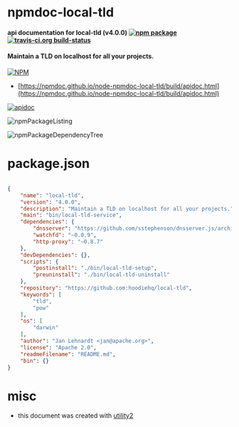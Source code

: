 # npmdoc-local-tld

#### api documentation for  local-tld (v4.0.0)  [![npm package](https://img.shields.io/npm/v/npmdoc-local-tld.svg?style=flat-square)](https://www.npmjs.org/package/npmdoc-local-tld) [![travis-ci.org build-status](https://api.travis-ci.org/npmdoc/node-npmdoc-local-tld.svg)](https://travis-ci.org/npmdoc/node-npmdoc-local-tld)

#### Maintain a TLD on localhost for all your projects.

[![NPM](https://nodei.co/npm/local-tld.png?downloads=true&downloadRank=true&stars=true)](https://www.npmjs.com/package/local-tld)

- [https://npmdoc.github.io/node-npmdoc-local-tld/build/apidoc.html](https://npmdoc.github.io/node-npmdoc-local-tld/build/apidoc.html)

[![apidoc](https://npmdoc.github.io/node-npmdoc-local-tld/build/screenCapture.buildCi.browser.%252Ftmp%252Fbuild%252Fapidoc.html.png)](https://npmdoc.github.io/node-npmdoc-local-tld/build/apidoc.html)

![npmPackageListing](https://npmdoc.github.io/node-npmdoc-local-tld/build/screenCapture.npmPackageListing.svg)

![npmPackageDependencyTree](https://npmdoc.github.io/node-npmdoc-local-tld/build/screenCapture.npmPackageDependencyTree.svg)



# package.json

```json

{
    "name": "local-tld",
    "version": "4.0.0",
    "description": "Maintain a TLD on localhost for all your projects.",
    "main": "bin/local-tld-service",
    "dependencies": {
        "dnsserver": "https://github.com/sstephenson/dnsserver.js/archive/library.tar.gz",
        "watchfd": "~0.0.9",
        "http-proxy": "~0.8.7"
    },
    "devDependencies": {},
    "scripts": {
        "postinstall": "./bin/local-tld-setup",
        "preuninstall": "./bin/local-tld-uninstall"
    },
    "repository": "https://github.com:hoodiehq/local-tld",
    "keywords": [
        "tld",
        "pow"
    ],
    "os": [
        "darwin"
    ],
    "author": "Jan Lehnardt <jan@apache.org>",
    "license": "Apache 2.0",
    "readmeFilename": "README.md",
    "bin": {}
}
```



# misc
- this document was created with [utility2](https://github.com/kaizhu256/node-utility2)
